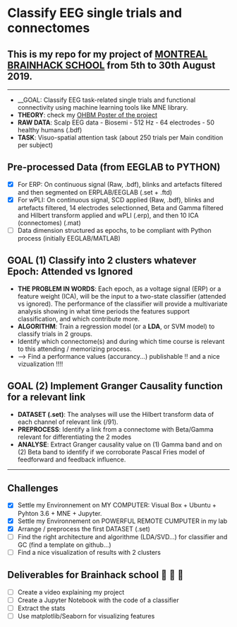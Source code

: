 # Classify EEG single trials and connectomes
## This is my repo for my project of [MONTREAL BRAINHACK SCHOOL](https://brainhackmtl.github.io/school2019/) from 5th to 30th August 2019.
***
* __GOAL: Classify EEG task-related single trials and functional connectivity using machine learning tools like MNE library. 
* __THEORY__: check my [OHBM Poster of the project](https://github.com/mtl-brainhack-school-2019/EEG_Connectivity_BrainHack_2019/blob/master/Anne_Monnier_OHBM_Connectomes.pdf "Poster")
* __RAW DATA__: Scalp EEG data - Biosemi - 512 Hz - 64 electrodes - 50 healthy humans (.bdf)
* __TASK__: Visuo-spatial attention task (about 250 trials per Main condition per subject)

## Pre-processed Data (from EEGLAB to PYTHON)
- [X] For ERP: On continuous signal (Raw, .bdf), blinks and artefacts filtered and then segmented on ERPLAB/EEGLAB (.set + .ftd)
- [X] For wPLI:  On continuous signal, SCD applied (Raw, .bdf), blinks and artefacts filtered, 14 electrodes selectionned, Beta and Gamma filtered and Hilbert transform applied and wPLI (.erp), and then 10 ICA (connectomes) (.mat)
- [ ] Data dimension structured as epochs, to be compliant with Python process (initially EEGLAB/MATLAB)

## GOAL (1) Classify into 2 clusters whatever Epoch: Attended vs Ignored
* __THE PROBLEM IN WORDS__: Each epoch, as a voltage signal (ERP) or a feature weight (ICA), will be the input to a two-state classifier (attended vs ignored). The performance of the classifier will provide a multivariate analysis showing in what time periods the features support classification, and which contribute more.
* __ALGORITHM__: Train a regression model (or a __LDA__, or SVM model) to classify trials in 2 groups. 
* Identify which connectome(s) and during which time course is relevant to this attending / memorizing process.
* --> Find a performance values (accurancy...) publishable !! and a nice vizualization !!!!

## GOAL (2) Implement Granger Causality function for a relevant link
* __DATASET (.set)__: The analyses will use the Hilbert transform data of each channel of relevant link (/91).
* __PREPROCESS__: Identify a link from a connectome with Beta/Gamma relevant for differentiating the 2 modes
* __ANALYSE__: Extract Granger causality value on (1) Gamma band and on (2) Beta band to identify if we corroborate Pascal Fries model of feedforward and feedback influence.

- - - -

## Challenges 
- [X] Settle my Environnement on MY COMPUTER: Visual Box + Ubuntu + Pyhton 3.6 + MNE + Jupyter.
- [X] Settle my Environnement on POWERFUL REMOTE CUMPUTER in my lab
- [X] Arrange / preprocess the first DATASET (.set)
- [ ] Find the right architecture and algorithme (LDA/SVD...) for classifier and GC (find a template on github...)
- [ ] Find a nice visualization of results with 2 clusters

## Deliverables for Brainhack school :muscle: :muscle: :muscle:
- [ ] Create a video explaining my project
- [ ] Create a Jupyter Notebook with the code of a classifier
- [ ] Extract the stats
- [ ] Use matplotlib/Seaborn for visualizing features
